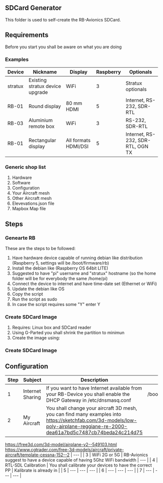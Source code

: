 ## SDCard Generator
This folder is used to self-create the RB-Avionics SDCard.

## Requirements
Before you start you shall be aware on what you are doing
### Examples
| Device | Nickname | Display | Raspberry | Optionals |
| --- | --- | --- | --- | --- |
| stratux | Existing stratux device upgrade | WiFi | 3 | Stratux optionals |
| RB-01 | Round display | 80 mm HDMI | 5 | Internet, RS-232, SDR-RTL |
| RB-03 | Aluminium remote box | WiFi | 3 | RS-232, SDR-RTL |
| RB-01 | Rectangular display | All formats HDMI/DSI | 5 | Internet, RS-232, SDR-RTL, OGN TX |


### Generic shop list
1. Hardware
2. Software
3. Configuration
4. Your Aircraft mesh
5. Other Aircraft mesh
6. Elevevations.json file
7. Mapbox Map file


## Steps
### Genearte RB
These are the steps to be followed:
1. Have hardware device capable of running debian like distribution (Raspberry 5, settings will be /boot/firmware/rb)
2. Install the debian like (Raspberry OS 64bit LITE)
3. Suggested to have "pi" username and "stratux" hostname (so the home folder will be for everybody the same /home/pi)
4. Connect the device to internet and have time-date set (Ethernet or WiFi)
5. Update the debian like OS
6. Copy the script
7. Run the script as sudo
8. In case the script requires some "Y" enter Y
### Create SDCard Image
1. Requires: Linux box and SDCard reader
2. Using G-Parted you shall shrink the partition to minimun
3. Create the image using: 

### Create SDCard Image

## Configuration
| Step | Subject | Description | Example |
| --- | --- | --- | --- |
| 1 | Internet Sharing | If you want to have Internet available from your RB-Device you shall enable the DHCP Gateway in /etc/dnsmasq.conf  | /boot/firmware/rb/internet.sh |
| 2 | My Aircraft | You shall change your aircraft 3D mesh, you can find many examples into https://sketchfab.com/3d-models/low-poly-airplane-reggiane-re-2000-dea61a7bd5c7487cb74beda24c214d75
https://free3d.com/3d-model/airplane-v2--549103.html
https://www.cgtrader.com/free-3d-models/aircraft/private-aircraft/template-cessna-152--2 | --- |
| 3 | WiFi 2G or 5G | RB-Avionics suggest to have a device capable of having 5Ghz WiFi bandwidth | --- |
| 4 | RTL-SDL Calibration | You shall calibrate your devices to have the correct PP | Kalibrate is already in |
| 5 | --- | --- | --- |
| 6 | --- | --- | --- |
| 7 | --- | --- | --- |

